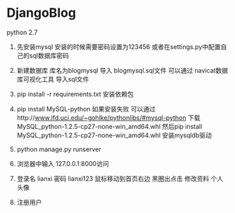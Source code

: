 # DjangoBlog

python 2.7 
1. 先安装mysql
   安装的时候需要密码设置为123456
   或者在settings.py中配置自己的sql数据库密码

2. 新建数据库 库名为blogmysql
    导入 blogmysql.sql文件
    可以通过 navicat数据库可视化工具 导入sql文件

3. pip install -r requirements.txt 安装依赖包
4. pip install MySQL-python
    如果安装失败  可以通过http://www.lfd.uci.edu/~gohlke/pythonlibs/#mysql-python 下载 MySQL_python-1.2.5-cp27-none-win_amd64.whl
    然后pip install MySQL_python-1.2.5-cp27-none-win_amd64.whl 安装mysqldb驱动
   
5. python manage.py runserver

6. 浏览器中输入 127.0.0.1:8000访问

7.  登录名 lianxi 密码 lianxi123
    鼠标移动到首页右边 黑圈出点击 修改资料 个人头像
8.  注册用户
